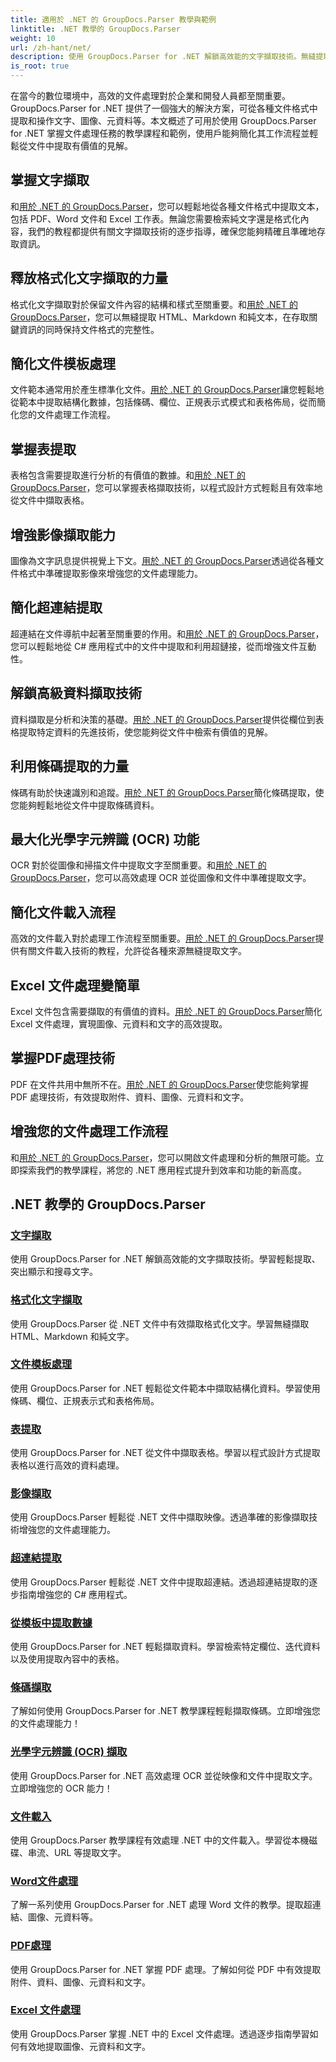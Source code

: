 ```yaml
---
title: 適用於 .NET 的 GroupDocs.Parser 教學與範例
linktitle: .NET 教學的 GroupDocs.Parser
weight: 10
url: /zh-hant/net/
description: 使用 GroupDocs.Parser for .NET 解鎖高效能的文字擷取技術。無縫提取、突出顯示和搜尋文字以增強文件處理。
is_root: true
---
```

在當今的數位環境中，高效的文件處理對於企業和開發人員都至關重要。 GroupDocs.Parser for .NET 提供了一個強大的解決方案，可從各種文件格式中提取和操作文字、圖像、元資料等。本文概述了可用於使用 GroupDocs.Parser for .NET 掌握文件處理任務的教學課程和範例，使用戶能夠簡化其工作流程並輕鬆從文件中提取有價值的見解。

## 掌握文字擷取
和[用於 .NET 的 GroupDocs.Parser](./text-extraction/)，您可以輕鬆地從各種文件格式中提取文本，包括 PDF、Word 文件和 Excel 工作表。無論您需要檢索純文字還是格式化內容，我們的教程都提供有關文字擷取技術的逐步指導，確保您能夠精確且準確地存取資訊。

## 釋放格式化文字擷取的力量
格式化文字擷取對於保留文件內容的結構和樣式至關重要。和[用於 .NET 的 GroupDocs.Parser](./formatted-text-extraction/)，您可以無縫提取 HTML、Markdown 和純文本，在存取關鍵資訊的同時保持文件格式的完整性。

## 簡化文件模板處理
文件範本通常用於產生標準化文件。[用於 .NET 的 GroupDocs.Parser](./document-template-processing/)讓您輕鬆地從範本中提取結構化數據，包括條碼、欄位、正規表示式模式和表格佈局，從而簡化您的文件處理工作流程。

## 掌握表提取
表格包含需要提取進行分析的有價值的數據。和[用於 .NET 的 GroupDocs.Parser](./table-extraction/)，您可以掌握表格擷取技術，以程式設計方式輕鬆且有效率地從文件中擷取表格。

## 增強影像擷取能力
圖像為文字訊息提供視覺上下文。[用於 .NET 的 GroupDocs.Parser](./image-extraction/)透過從各種文件格式中準確提取影像來增強您的文件處理能力。

## 簡化超連結提取
超連結在文件導航中起著至關重要的作用。和[用於 .NET 的 GroupDocs.Parser](./hyperlink-extraction/)，您可以輕鬆地從 C# 應用程式中的文件中提取和利用超鏈接，從而增強文件互動性。

## 解鎖高級資料擷取技術
資料擷取是分析和決策的基礎。[用於 .NET 的 GroupDocs.Parser](./data-extraction-from-templates/)提供從欄位到表格提取特定資料的先進技術，使您能夠從文件中檢索有價值的見解。

## 利用條碼提取的力量
條碼有助於快速識別和追蹤。[用於 .NET 的 GroupDocs.Parser](./barcode-extraction/)簡化條碼提取，使您能夠輕鬆地從文件中提取條碼資料。

## 最大化光學字元辨識 (OCR) 功能
OCR 對於從圖像和掃描文件中提取文字至關重要。和[用於 .NET 的 GroupDocs.Parser](./ocr-extraction/)，您可以高效處理 OCR 並從圖像和文件中準確提取文字。

## 簡化文件載入流程
高效的文件載入對於處理工作流程至關重要。[用於 .NET 的 GroupDocs.Parser](./document-loading/)提供有關文件載入技術的教程，允許從各種來源無縫提取文字。

## Excel 文件處理變簡單
Excel 文件包含需要擷取的有價值的資料。[用於 .NET 的 GroupDocs.Parser](./excel-document-processing/)簡化 Excel 文件處理，實現圖像、元資料和文字的高效提取。

## 掌握PDF處理技術
PDF 在文件共用中無所不在。[用於 .NET 的 GroupDocs.Parser](./pdf-processing/)使您能夠掌握 PDF 處理技術，有效提取附件、資料、圖像、元資料和文字。

## 增強您的文件處理工作流程
和[用於 .NET 的 GroupDocs.Parser](./word-document-processing/)，您可以開啟文件處理和分析的無限可能。立即探索我們的教學課程，將您的 .NET 應用程式提升到效率和功能的新高度。

## .NET 教學的 GroupDocs.Parser
### [文字擷取](./text-extraction/)
使用 GroupDocs.Parser for .NET 解鎖高效能的文字擷取技術。學習輕鬆提取、突出顯示和搜尋文字。
### [格式化文字擷取](./formatted-text-extraction/)
使用 GroupDocs.Parser 從 .NET 文件中有效擷取格式化文字。學習無縫擷取 HTML、Markdown 和純文字。
### [文件模板處理](./document-template-processing/)
使用 GroupDocs.Parser for .NET 輕鬆從文件範本中擷取結構化資料。學習使用條碼、欄位、正規表示式和表格佈局。
### [表提取](./table-extraction/)
使用 GroupDocs.Parser for .NET 從文件中擷取表格。學習以程式設計方式提取表格以進行高效的資料處理。
### [影像擷取](./image-extraction/)
使用 GroupDocs.Parser 輕鬆從 .NET 文件中擷取映像。透過準確的影像擷取技術增強您的文件處理能力。
### [超連結提取](./hyperlink-extraction/)
使用 GroupDocs.Parser 輕鬆從 .NET 文件中提取超連結。透過超連結提取的逐步指南增強您的 C# 應用程式。
### [從模板中提取數據](./data-extraction-from-templates/)
使用 GroupDocs.Parser for .NET 輕鬆擷取資料。學習檢索特定欄位、迭代資料以及使用提取內容中的表格。
### [條碼擷取](./barcode-extraction/)
了解如何使用 GroupDocs.Parser for .NET 教學課程輕鬆擷取條碼。立即增強您的文件處理能力！
### [光學字元辨識 (OCR) 擷取](./ocr-extraction/)
使用 GroupDocs.Parser for .NET 高效處理 OCR 並從映像和文件中提取文字。立即增強您的 OCR 能力！
### [文件載入](./document-loading/)
使用 GroupDocs.Parser 教學課程有效處理 .NET 中的文件載入。學習從本機磁碟、串流、URL 等提取文字。
### [Word文件處理](./word-document-processing/)
了解一系列使用 GroupDocs.Parser for .NET 處理 Word 文件的教學。提取超連結、圖像、元資料等。
### [PDF處理](./pdf-processing/)
使用 GroupDocs.Parser for .NET 掌握 PDF 處理。了解如何從 PDF 中有效提取附件、資料、圖像、元資料和文字。
### [Excel 文件處理](./excel-document-processing/)
使用 GroupDocs.Parser 掌握 .NET 中的 Excel 文件處理。透過逐步指南學習如何有效地提取圖像、元資料和文字。